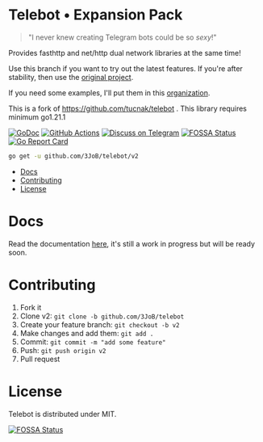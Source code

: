 # Telebot • Expansion Pack
>"I never knew creating Telegram bots could be so _sexy_!"

Provides fasthttp and net/http dual network libraries at the same time!


Use this branch if you want to try out the latest features.
If you're after stability, then use the [original project](https://github.com/tucnak/telebot).


If you need some examples, I'll put them in this [organization](https://github.com/gotelebot/).


This is a fork of https://github.com/tucnak/telebot . This library requires minimum go1.21.1



[![GoDoc](https://godoc.org/github.com/3JoB/telebot/v2?status.svg)](https://godoc.org/github.com/3JoB/telebot/v2)
[![GitHub Actions](https://github.com/3JoB/telebot/actions/workflows/codeql.yml/badge.svg)](https://github.com/3JoB/telebot/actions)
[![Discuss on Telegram](https://img.shields.io/badge/telegram-discuss-0088cc.svg)](https://t.me/go_telebot)
[![FOSSA Status](https://app.fossa.com/api/projects/git%2Bgithub.com%2F3JoB%2Ftelebot.svg?type=shield)](https://app.fossa.com/projects/git%2Bgithub.com%2F3JoB%2Ftelebot?ref=badge_shield)
[![Go Report Card](https://goreportcard.com/badge/github.com/3JoB/telebot/v2)](https://goreportcard.com/report/github.com/3JoB/telebot/v2)

```bash
go get -u github.com/3JoB/telebot/v2
```

- [Docs](#docs)
- [Contributing](#contributing)
- [License](#license)

# Docs
Read the documentation [here](https://telebot.pkg.one), it's still a work in progress but will be ready soon.

# Contributing

1. Fork it
2. Clone v2: `git clone -b github.com/3JoB/telebot`
3. Create your feature branch: `git checkout -b v2`
4. Make changes and add them: `git add .`
5. Commit: `git commit -m "add some feature"`
6. Push: `git push origin v2`
7. Pull request

# License

Telebot is distributed under MIT.


[![FOSSA Status](https://app.fossa.com/api/projects/git%2Bgithub.com%2F3JoB%2Ftelebot.svg?type=large)](https://app.fossa.com/projects/git%2Bgithub.com%2F3JoB%2Ftelebot?ref=badge_large)
